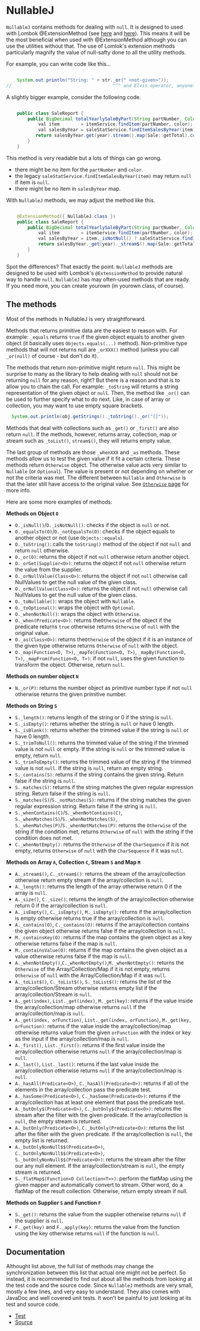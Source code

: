 # NullableJ

`NullableJ` contains methods for dealing with `null`.
It is designed to used with Lombok @ExtensionMethod (see [here](https://dzone.com/articles/lomboks-extension-methods) and [here](https://projectlombok.org/features/experimental/ExtensionMethod)).
This means it will be the most beneficial when used with @ExtensionMethod
  although you can use the utilities without that.
The use of Lomlok's extension methods particularly magnify the value of null-safty done to all the utility methods.

For example, you can write code like this...

```Java

    System.out.println("String: " + str._or(" <not-given>"));
//                                      ^^^ and Elvis operator, anyone?
```

A slightly bigger example, consider the following code.

```Java

    public class SaleReport {
        public BigDecimal totalYearlySaleByPart(String partNumber, Color color, int year) {
            val item        = itemService.findItem(partNumber, color);
            val salesByYear = saleStatService.findItemSalesByYear(item);
           return salesByYear.get(year).stream().map(Sale::getTotal).collect(reducing(ZERO, BigDecimal::add));
        }
    }
```

This method is very readable but a lots of things can go wrong.
* there might be no item for the `partNumber` and `color`.
* the legacy `saleStatService.findItemSalesByYear(item)` may return `null` if item is `null`.
* there might be no item in `salesByYear` map.

With `NullableJ` methods, we may adjust the method like this.

```Java

    @ExtensionMethod({ NullableJ.class })
    public class SaleReport {
        public BigDecimal totalYearlySaleByPart(String partNumber, Color color, int year) {
            val item        = itemService.findItem(partNumber, color);
            val salesByYear = item._isNotNull() ? saleStatService.findItemSalesByYear(item) : null;
            return salesByYear._get(year)._stream$().map(Sale::getTotal).collect(reducing(ZERO, BigDecimal::add));
        }
    }
```

Spot the differences?
That exactly the point.
`NullableJ` methods are designed to be used with Lombok's `@ExtensionMethod` to provide natural way to handle `null`.
`NullableJ` has may often-used methods that are ready.
If you need more, you can create yourown (in yourown class, of course).

## The methods

Most of the methods in NullableJ is very straightforward.

Methods that returns primitive data are the easiest to reason with.
For example: `_equals` returns `true` if the given object equals to another given object (it basically uses `Objects.equals(...)` method).
Non-primitive type methods that will not returns null are `_orXXX()` method (unless you call `_or(null)` of course - but don't do it).

The methods that return non-primitive might return `null`.
This might be surprise to many as the library to help dealing with `null` should not be returning `null` for any reason, right?
But there is a reason and that is to allow you to chain the call.
For example: `_toString` will returns a string representation of the given object or `null`.
Then, the method like `_or()` can be used to further specify what to do next.
Like, in case of array or collection,
  you may want to use empty square brackets.

```Java
  System.out.println(obj.getStrings()._toString()._or("[]"));
```

Methods that deal with collections such as `_get()` or `_first()` are also return `null`.
If the methods, however, returns array, collection, map or stream such as `_toList()`, `stream$()`, they will returns empty value.

The last group of methods are those `_whenXXX` and `_as` methods.
These methods allow us to test the given value if it fit a certain criteria.
These methods return `Otherwise` object.
The otherwise value acts very similar to `Nullable` (or `Optional`).
The value is present or not depending on whether or not the criteria was met.
The different between `Nullable` and `Otherwise` is that the later still have access to the original value.
See [`Otherwise` page](https://github.com/NawaMan/NullableJ/blob/master/docs/Otherwise.md) for more info.

Here are some more examples of methods:

**Methods on Object `O`**
- `O._isNull()`/`O._isNotNull()`: checks if the object is `null` or not.
- `O._equalsTo(O)`/`O._notEqualsTo(O)`: checks if the object equals to another object or not (use `Objects::equals`).
- `O._toString()`: calls the `toString()` method of the object if not `null` and return `null` otherwise.
- `O._or(O)`: returns the object if not `null` otherwise return another object.
- `O._orGet(Supplier<O>)`: returns the object if not `null` otherwise return the value from the supplier.
- `O._orNullValue(Class<O>)`: returns the object if not `null` otherwise call NullValues to get the null value of the given class.
- `O._orNullValue(Class<O>)`: returns the object if not `null` otherwise call NullValues to get the null value of the given class.
- `O._toNullable()`: wraps the object with `Nullable`.
- `O._toOptional()`: wraps the object with `Optional`.
- `O._whenNotNull()`: wraps the object with `Otherwise`.
- `O._when(Predicate<O>)`: returns the`Otherwise` of the object if the predicate returns `true` otherwise returns `Otherwise` of `null` with the original value.
- `O._as(Class<O>)`: returns the`Otherwise` of the object if it is an instance of the given type otherwise returns `Otherwise` of `null` with the object.
- `O._map(Function<O, T>)`, `_mapTo(Function<O, T>)`, `_mapBy(Function<O, T>)`, `_mapFrom(Function<O, T>)`: if not `null`, uses the given function to transform the object. Otherwise, return `null`.

**Methods on number object `N`**
- `N._or(P)`: returns the number object as primitive number type if not `null` otherwise returns the given primitive number.

**Methods on String `S`**
- `S._length()`: returns length of the string or 0 if the string is `null`.
- `S._isEmpty()`: returns whether the string is `null` or have 0 length.
- `S._isBlank()`: returns whether the trimmed value if the string is `null` or have 0 length.
- `S._trimToNull()`: returns the trimmed value of the string if the trimmed value is not `null` or empty. If the string is `null` or the trimmed value is empty, return `null`.
- `S._trimToEmpty()`: returns the trimmed value of the string if the trimmed value is not `null`. If the string is `null`, return an empty string.
- `S._contains(S)`: returns if the string contains the given string. Return false if the string is `null`.
- `S._matches(S)`: returns if the string matches the given regular expression string. Return false if the string is `null`.
- `S._matches(S)`/`S._notMatches(S)`: returns if the string matches the given regular expression string. Return false if the string is `null`.
- `S._whenContains(C)`/`S._whenNotContains(C)`, `S._whenMatches(S)`/`S._whenNotMatches(S)`, `S._whenMatches(P)`/`S._whenNotMatches(P)`: returns the `Otherwise` of the string if the condition met, returns `Otherwise` of `null` with the string  if the condition does not met.
- `C._whenNotEmpty()`: returns the `Otherwise` of the `CharSequence` if it is not empty, returns `Otherwise` of `null` with the `CharSequence` if it was `null`.

**Methods on Array `A`, Collection `C`, Stream `S` and Map `M`**
- `A._stream$()`, `C._stream$()`: returns the stream of the array/collection otherwise return empty stream if the array/collection is `null`.
- `A._length()`: returns the length of the array otherwise return 0 if the array is `null`.
- `A._size()`, `C._size()`: returns the length of the array/collection otherwise return 0 if the array/collection is `null`.
- `A._isEmpty()`, `C._isEmpty()`, `M._isEmpty()`: returns if the array/collection is empty otherwise returns true if the array/collection is `null`.
- `A._contains(O)`, `C._contains(O)`: returns if the array/collection contains the given object otherwise returns false if the array/collection is `null`.
- `M._containsKey(O)`: returns if the map contains the given object as a key otherwise returns false if the map is `null`.
- `M._containsValue(O)`: returns if the map contains the given object as a value otherwise returns false if the map is `null`.
- `A._whenNotEmpty()`,`C._whenNotEmpty()`,`M._whenNotEmpty()`: returns the `Otherwise` of the Array/Collection/Map if it is not empty, returns `Otherwise` of `null` with the Array/Collection/Map if it was `null`.
- `A._toList$()`, `C._toList$()`, `S._toList$()`: returns the list of the array/collection/Stream otherwise returns empty list if the array/collection/Stream is `null`.
- `A._get(index)`, `List._get(index)`, `M._get(key)`: returns if the value inside the array/collection/map otherwise returns `null` if the array/collection/map is `null`.
- `A._get(index, orFunction)`, `List._get(index, orFunction)`, `M._get(key, orFunction)`: returns if the value inside the array/collection/map otherwise returns value from the given `orFunction` with the index or key as the input if the array/collection/map is `null`.
- `A._first()`, `List._first()`: returns if the first value inside the array/collection otherwise returns `null` if the array/collection/map is `null`.
- `A._last()`, `List._last()`: returns if the last value inside the array/collection otherwise returns `null` if the array/collection/map is `null`.
- `A._hasAll(Predicate<O>)`, `C._hasAll(Predicate<O>)`: returns if all of the elements in the array/collection pass the predicate test.
- `A._hasSome(Predicate<O>)`, `C._hasSome(Predicate<O>)`: returns if the array/collection has at least one element that pass the predicate test.
- `A._butOnly$(Predicate<O>)`, `C._butOnly$(Predicate<O>)`: returns the stream after the filter with the given predicate. If the array/collection is `null`, the empty stream is returned.
- `A._butOnly(Predicate<O>)`, `C._butOnly(Predicate<O>)`: returns the list after the filter with the given predicate. If the array/collection is `null`, the empty list is returned.
- `A._butOnlyNonNull$$(Predicate<O>)`, `C._butOnlyNonNull$$(Predicate<O>)`, `S._butOnlyNonNull$$(Predicate<O>)`: returns the stream after the filter our any null element. If the array/collection/stream is `null`, the empty stream is returned.
- `S._flatMap$(Function<O Collection<T>>)`: perform the flatMap using the given mapper and automatically convert to stream. Other word, do a flatMap of the result collection. Otherwise, return empty stream if null.

**Methods on Supplier `S` and Function `F`**
- `S._get()`: returns the value from the supplier otherwise returns `null` if the supplier is `null`.
- `F._get(key)` and `F._apply(key)`: returns the value from the function using the key otherwise returns `null` if the function is `null`.


## Documentation

Althought list above, the full list of methods may change the synchronization between this list that actual one might not be perfect.
So instead, it is recommended to find out about all the methods from looking at the test code and the source code.
Since `NullableJ` methods are very small, mostly a few lines, and very easy to understand.
They also comes with JavaDoc and well covered unit tests.
It won't be painful to just looking at its test and source code.

- [Test](https://github.com/NawaMan/NullableJ/blob/master/src/test/java/nawaman/nullable/NullableJTest.java)
- [Source](https://github.com/NawaMan/NullableJ/blob/master/src/main/java/nawaman/nullable/NullableJ.java)

